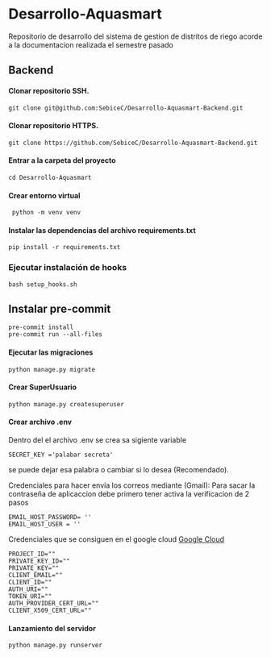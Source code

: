 
# Desarrollo-Aquasmart
Repositorio de desarrollo del sistema de gestion de distritos de riego acorde a la documentacion realizada el semestre pasado
## Backend

#### Clonar repositorio SSH.

    git clone git@github.com:SebiceC/Desarrollo-Aquasmart-Backend.git

#### Clonar repositorio HTTPS.

    git clone https://github.com/SebiceC/Desarrollo-Aquasmart-Backend.git

#### Entrar a la carpeta del proyecto

    cd Desarrollo-Aquasmart

#### Crear entorno virtual

     python -m venv venv

#### Instalar las dependencias del archivo requirements.txt

    pip install -r requirements.txt


### Ejecutar instalación de hooks

    bash setup_hooks.sh


## Instalar pre-commit
    pre-commit install
    pre-commit run --all-files


#### Ejecutar las migraciones

    python manage.py migrate

#### Crear SuperUsuario

    python manage.py createsuperuser

#### Crear archivo .env
Dentro del el archivo .env se crea sa sigiente variable

    SECRET_KEY ='palabar secreta'

se puede dejar esa palabra o cambiar si lo desea (Recomendado).

Credenciales para hacer envia los correos mediante (Gmail):
Para sacar la contraseña de aplicaccion debe primero tener activa la verificacion de 2 pasos

    EMAIL_HOST_PASSWORD= ''
    EMAIL_HOST_USER = ''

Credenciales que se consiguen en el google cloud
[Google Cloud](https://console.cloud.google.com/projectselector2/iam-admin/)

    PROJECT_ID=""
    PRIVATE_KEY_ID=""
    PRIVATE_KEY=""
    CLIENT_EMAIL=""
    CLIENT_ID=""
    AUTH_URI=""
    TOKEN_URI=""
    AUTH_PROVIDER_CERT_URL=""
    CLIENT_X509_CERT_URL=""

#### Lanzamiento del servidor

    python manage.py runserver
